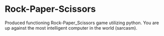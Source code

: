 # Rock-Paper-Scissors
Produced functioning Rock-Paper_Scissors game utilizing python. You are up against the most intelligent computer in the world (sarcasm).
